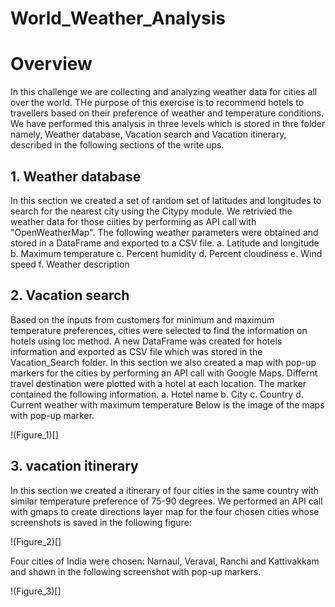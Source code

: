 # World_Weather_Analysis

# Overview

In this challenge we are collecting and analyzing weather data for cities all over the world. THe purpose of this exercise is to recommend hotels to travellers based on their preference of weather and temperature conditions. We have performed this analysis in three levels which is stored in thre folder namely, Weather database, Vacation search and Vacation itinerary, described in the following sections of the write ups.

## 1. Weather database

In this section we created a set of random set of latitudes and longitudes to search for the nearest city using the Citypy module. We retrivied the weather data for those ciities by performing as API call with "OpenWeatherMap". The following weather parameters were obtained and stored in a DataFrame and exported to a CSV file.
a. Latitude and longitude
b. Maximum temperature
c. Percent humidity
d. Percent cloudiness
e. Wind speed
f. Weather description 

## 2. Vacation search

Based on the inputs from customers for minimum and maximum temperature preferences, cities were selected to find the information on hotels using loc method. A new DataFrame was created for hotels information and exported as CSV file which was stored in the Vacation_Search folder. In this section we also created a map with pop-up markers for the cities by performing an API call with Google Maps. Differnt travel destination were plotted with a hotel at each location. The marker contained the following information.
a. Hotel name
b. City
c. Country
d. Current weather with maximum temperature
Below is the image of the maps with pop-up marker.

!(Figure_1)[]



## 3. vacation itinerary
In this section we created a itinerary of four cities in the same country with similar temperature preference of 75-90 degrees. We performed an API call with gmaps to create directions layer map for the four chosen cities whose screenshots is saved in the following figure:

!(Figure_2)[]

Four cities of India were chosen: Narnaul, Veraval, Ranchi and Kattivakkam and shown in the following screenshot with pop-up markers.

!(Figure_3)[]








